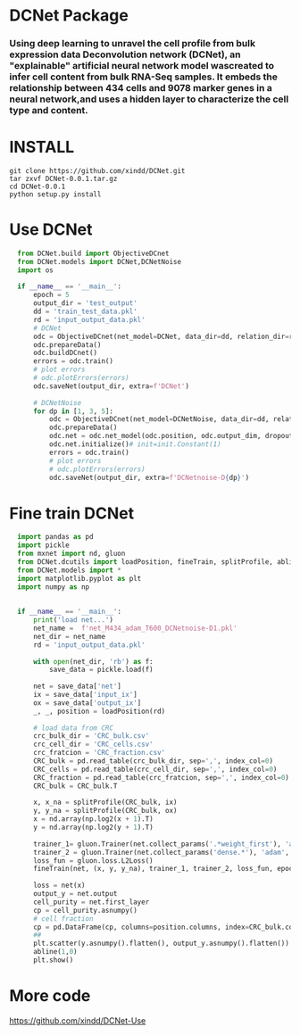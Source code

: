   # DCNet Package
  ### Using deep learning to unravel the cell profile from bulk expression data Deconvolution network (DCNet), an "explainable" artificial neural network model wascreated to infer cell content from bulk RNA-Seq samples. It embeds the relationship between 434 cells and 9078 marker genes in a neural network,and uses a hidden layer to characterize the cell type and content.
    
  # INSTALL
    git clone https://github.com/xindd/DCNet.git
    tar zxvf DCNet-0.0.1.tar.gz
    cd DCNet-0.0.1
    python setup.py install
    
   # Use DCNet
  ```python
    from DCNet.build import ObjectiveDCnet
    from DCNet.models import DCNet,DCNetNoise
    import os
    
    if __name__ == '__main__':
        epoch = 5
        output_dir = 'test_output'
        dd = 'train_test_data.pkl'
        rd = 'input_output_data.pkl'
        # DCNet
        odc = ObjectiveDCnet(net_model=DCNet, data_dir=dd, relation_dir=rd, epoch=epoch)
        odc.prepareData()
        odc.buildDCnet()
        errors = odc.train()
        # plot errors
        # odc.plotErrors(errors)
        odc.saveNet(output_dir, extra=f'DCNet')
    
        # DCNetNoise
        for dp in [1, 3, 5]:
            odc = ObjectiveDCnet(net_model=DCNetNoise, data_dir=dd, relation_dir=rd, epoch=epoch)
            odc.prepareData()
            odc.net = odc.net_model(odc.position, odc.output_dim, dropout=dp/10.)
            odc.net.initialize()# init=init.Constant(1)
            errors = odc.train()
            # plot errors
            # odc.plotErrors(errors)
            odc.saveNet(output_dir, extra=f'DCNetnoise-D{dp}')
  ```
  # Fine train DCNet
  ```python
    import pandas as pd
    import pickle
    from mxnet import nd, gluon
    from DCNet.dcutils import loadPosition, fineTrain, splitProfile, abline
    from DCNet.models import *
    import matplotlib.pyplot as plt
    import numpy as np
    
    
    if __name__ == '__main__':
        print('load net...')
        net_name =  f'net_M434_adam_T600_DCNetnoise-D1.pkl'
        net_dir = net_name
        rd = 'input_output_data.pkl'
    
        with open(net_dir, 'rb') as f:
            save_data = pickle.load(f)
    
        net = save_data['net']
        ix = save_data['input_ix']
        ox = save_data['output_ix']
        _, _, position = loadPosition(rd)
    
        # load data from CRC
        crc_bulk_dir = 'CRC_bulk.csv'
        crc_cell_dir = 'CRC_cells.csv'
        crc_fratcion = 'CRC_fraction.csv'
        CRC_bulk = pd.read_table(crc_bulk_dir, sep=',', index_col=0)
        CRC_cells = pd.read_table(crc_cell_dir, sep=',', index_col=0)
        CRC_fraction = pd.read_table(crc_fratcion, sep=',', index_col=0)
        CRC_bulk = CRC_bulk.T
    
        x, x_na = splitProfile(CRC_bulk, ix)
        y, y_na = splitProfile(CRC_bulk, ox)
        x = nd.array(np.log2(x + 1).T)
        y = nd.array(np.log2(y + 1).T)
    
        trainer_1= gluon.Trainer(net.collect_params('.*weight_first'), 'adam', {'learning_rate': 1e-3, 'wd': 0.01})
        trainer_2 = gluon.Trainer(net.collect_params('dense.*'), 'adam', {'learning_rate': 1e-3, 'wd': 0.01})
        loss_fun = gluon.loss.L2Loss()
        fineTrain(net, (x, y, y_na), trainer_1, trainer_2, loss_fun, epochs=5)
    
        loss = net(x)
        output_y = net.output
        cell_purity = net.first_layer
        cp = cell_purity.asnumpy()
        # cell fraction
        cp = pd.DataFrame(cp, columns=position.columns, index=CRC_bulk.columns)
        ##
        plt.scatter(y.asnumpy().flatten(), output_y.asnumpy().flatten())
        abline(1,0)
        plt.show()
```
   
# More code
   <https://github.com/xindd/DCNet-Use>
    
